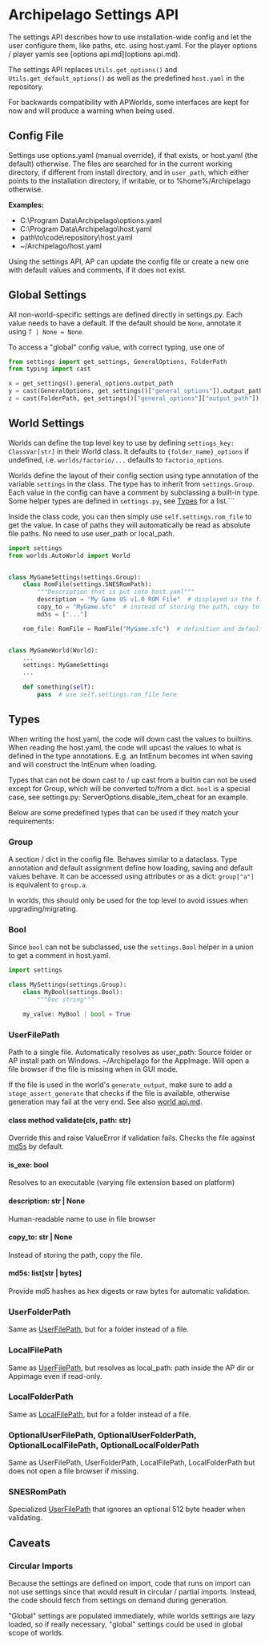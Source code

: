 # Archipelago Settings API

The settings API describes how to use installation-wide config and let the user configure them, like paths, etc. using
host.yaml. For the player options / player yamls see [options api.md](options api.md).

The settings API replaces `Utils.get_options()` and `Utils.get_default_options()`
as well as the predefined `host.yaml` in the repository.

For backwards compatibility with APWorlds, some interfaces are kept for now and will produce a warning when being used.


## Config File

Settings use options.yaml (manual override), if that exists, or host.yaml (the default) otherwise.
The files are searched for in the current working directory, if different from install directory, and in `user_path`,
which either points to the installation directory, if writable, or to %home%/Archipelago otherwise.

**Examples:**
* C:\Program Data\Archipelago\options.yaml
* C:\Program Data\Archipelago\host.yaml
* path\to\code\repository\host.yaml
* ~/Archipelago/host.yaml

Using the settings API, AP can update the config file or create a new one with default values and comments, 
if it does not exist.


## Global Settings

All non-world-specific settings are defined directly in settings.py.
Each value needs to have a default. If the default should be `None`, annotate it using `T | None = None`.

To access a "global" config value, with correct typing, use one of
```python
from settings import get_settings, GeneralOptions, FolderPath
from typing import cast

x = get_settings().general_options.output_path
y = cast(GeneralOptions, get_settings()["general_options"]).output_path
z = cast(FolderPath, get_settings()["general_options"]["output_path"])
```


## World Settings

Worlds can define the top level key to use by defining `settings_key: ClassVar[str]` in their World class.
It defaults to `{folder_name}_options` if undefined, i.e. `worlds/factorio/...` defaults to `factorio_options`.

Worlds define the layout of their config section using type annotation of the variable `settings` in the class.
The type has to inherit from `settings.Group`. Each value in the config can have a comment by subclassing a built-in
type. Some helper types are defined in `settings.py`, see [Types](#Types) for a list.```

Inside the class code, you can then simply use `self.settings.rom_file` to get the value.
In case of paths they will automatically be read as absolute file paths. No need to use user_path or local_path.

```python
import settings
from worlds.AutoWorld import World


class MyGameSettings(settings.Group):
    class RomFile(settings.SNESRomPath):
        """Description that is put into host.yaml"""
        description = "My Game US v1.0 ROM File"  # displayed in the file browser
        copy_to = "MyGame.sfc"  # instead of storing the path, copy to AP dir
        md5s = ["..."]

    rom_file: RomFile = RomFile("MyGame.sfc")  # definition and default value


class MyGameWorld(World):
    ...
    settings: MyGameSettings
    ...

    def something(self):
        pass  # use self.settings.rom_file here
```


## Types

When writing the host.yaml, the code will down cast the values to builtins.
When reading the host.yaml, the code will upcast the values to what is defined in the type annotations.
E.g. an IntEnum becomes int when saving and will construct the IntEnum when loading.

Types that can not be down cast to / up cast from a builtin can not be used except for Group, which will be converted
to/from a dict.
`bool` is a special case, see settings.py: ServerOptions.disable_item_cheat for an example.

Below are some predefined types that can be used if they match your requirements:


### Group

A section / dict in the config file. Behaves similar to a dataclass.
Type annotation and default assignment define how loading, saving and default values behave.
It can be accessed using attributes or as a dict: `group["a"]` is equivalent to `group.a`.

In worlds, this should only be used for the top level to avoid issues when upgrading/migrating.


### Bool

Since `bool` can not be subclassed, use the `settings.Bool` helper in a union to get a comment in host.yaml.

```python
import settings

class MySettings(settings.Group):
    class MyBool(settings.Bool):
        """Doc string"""

    my_value: MyBool | bool = True
```

### UserFilePath

Path to a single file. Automatically resolves as user_path:
Source folder or AP install path on Windows. ~/Archipelago for the AppImage.
Will open a file browser if the file is missing when in GUI mode.

If the file is used in the world's `generate_output`, make sure to add a `stage_assert_generate` that checks if the
file is available, otherwise generation may fail at the very end.
See also [world api.md](https://github.com/ArchipelagoMW/Archipelago/blob/main/docs/world%20api.md#generation).

#### class method validate(cls, path: str)

Override this and raise ValueError if validation fails.
Checks the file against [md5s](#md5s) by default.

#### is_exe: bool

Resolves to an executable (varying file extension based on platform)

#### description: str | None

Human-readable name to use in file browser

#### copy_to: str | None

Instead of storing the path, copy the file.

#### md5s: list[str | bytes]

Provide md5 hashes as hex digests or raw bytes for automatic validation.


### UserFolderPath

Same as [UserFilePath](#UserFilePath), but for a folder instead of a file.


### LocalFilePath

Same as [UserFilePath](#UserFilePath), but resolves as local_path:
path inside the AP dir or Appimage even if read-only.


### LocalFolderPath

Same as [LocalFilePath](#LocalFilePath), but for a folder instead of a file.


### OptionalUserFilePath, OptionalUserFolderPath, OptionalLocalFilePath, OptionalLocalFolderPath

Same as UserFilePath, UserFolderPath, LocalFilePath, LocalFolderPath but does not open a file browser if missing.


### SNESRomPath

Specialized [UserFilePath](#UserFilePath) that ignores an optional 512 byte header when validating.


## Caveats

### Circular Imports

Because the settings are defined on import, code that runs on import can not use settings since that would result in
circular / partial imports. Instead, the code should fetch from settings on demand during generation.

"Global" settings are populated immediately, while worlds settings are lazy loaded, so if really necessary,
"global" settings could be used in global scope of worlds.
